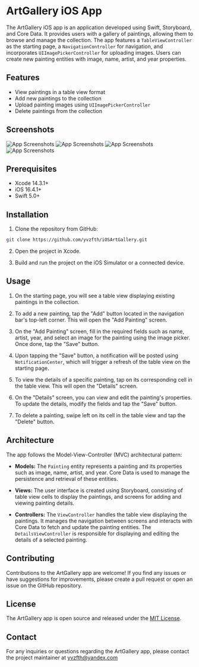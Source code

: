 # ArtGallery iOS App

The ArtGallery iOS app is an application developed using Swift, Storyboard, and Core Data. It provides users with a gallery of paintings, allowing them to browse and manage the collection. The app features a `TableViewController` as the starting page, a `NavigationController` for navigation, and incorporates `UIImagePickerController` for uploading images. Users can create new painting entities with image, name, artist, and year properties.

## Features

- View paintings in a table view format
- Add new paintings to the collection
- Upload painting images using `UIImagePickerController`
- Delete paintings from the collection

## Screenshots

![App Screenshots](/ArtGallery/Assets.xcassets/ss4.imageset/ss4.png)
![App Screenshots](/ArtGallery/Assets.xcassets/ss2.imageset/ss2.png)
![App Screenshots](/ArtGallery/Assets.xcassets/ss1.imageset/ss1.png)
![App Screenshots](/ArtGallery/Assets.xcassets/ss3.imageset/ss3.png)

## Prerequisites

- Xcode 14.3.1+
- iOS 16.4.1+
- Swift 5.0+

## Installation

1. Clone the repository from GitHub:

```bash
git clone https://github.com/yvzfth/iOSArtGallery.git
```

2. Open the project in Xcode.

3. Build and run the project on the iOS Simulator or a connected device.

## Usage

1. On the starting page, you will see a table view displaying existing paintings in the collection.

2. To add a new painting, tap the "Add" button located in the navigation bar's top-left corner. This will open the "Add Painting" screen.

3. On the "Add Painting" screen, fill in the required fields such as name, artist, year, and select an image for the painting using the image picker. Once done, tap the "Save" button.

4. Upon tapping the "Save" button, a notification will be posted using `NotificationCenter`, which will trigger a refresh of the table view on the starting page.

5. To view the details of a specific painting, tap on its corresponding cell in the table view. This will open the "Details" screen.

6. On the "Details" screen, you can view and edit the painting's properties. To update the details, modify the fields and tap the "Save" button.

7. To delete a painting, swipe left on its cell in the table view and tap the "Delete" button.

## Architecture

The app follows the Model-View-Controller (MVC) architectural pattern:

- **Models:** The `Painting` entity represents a painting and its properties such as image, name, artist, and year. Core Data is used to manage the persistence and retrieval of these entities.

- **Views:** The user interface is created using Storyboard, consisting of table view cells to display the paintings, and screens for adding and viewing painting details.

- **Controllers:** The `ViewController` handles the table view displaying the paintings. It manages the navigation between screens and interacts with Core Data to fetch and update the painting entities. The `DetailsViewController` is responsible for displaying and editing the details of a selected painting.

## Contributing

Contributions to the ArtGallery app are welcome! If you find any issues or have suggestions for improvements, please create a pull request or open an issue on the GitHub repository.

## License

The ArtGallery app is open source and released under the [MIT License](https://github.com/yvzfth/iOSArtGallery/blob/main/LICENSE).

## Contact

For any inquiries or questions regarding the ArtGallery app, please contact the project maintainer at yvzfth@yandex.com
